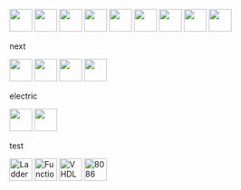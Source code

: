 
<p>
<img src="https://cdn.jsdelivr.net/gh/devicons/devicon/icons/c/c-original.svg" width="40" height="40"/>
<img src="https://cdn.jsdelivr.net/gh/devicons/devicon/icons/cplusplus/cplusplus-original.svg" width="40" height="40"/>
<img src="https://cdn.jsdelivr.net/gh/devicons/devicon/icons/python/python-original.svg" width="40" height="40"/>
<img src="https://cdn.jsdelivr.net/gh/devicons/devicon/icons/javascript/javascript-original.svg" width="40" height="40"/>
<img src="https://cdn.jsdelivr.net/gh/devicons/devicon/icons/bash/bash-original.svg" width="40" height="40"/>

<img src="https://cdn.jsdelivr.net/gh/devicons/devicon/icons/godot/godot-original.svg" width="40" height="40"/>
<img src="https://www.svgrepo.com/show/373830/matlab.svg" width="40" height="40"/>
<img src="https://www.svgrepo.com/show/354123/chip.svg" width="40" height="40"/>
<img src="https://www.svgrepo.com/show/331626/cpu.svg" width="40" height="40"/>
</p>

next
<!-- Haxe -->
<img src="https://cdn.jsdelivr.net/gh/devicons/devicon/icons/haxe/haxe-original.svg" width="40" height="40"/>
<!-- C# -->
<img src="https://cdn.jsdelivr.net/gh/devicons/devicon/icons/csharp/csharp-original.svg" width="40" height="40"/>
<!-- Go -->
<img src="https://cdn.jsdelivr.net/gh/devicons/devicon/icons/go/go-original.svg" width="40" height="40"/>
<!-- Rust -->
<img src="https://cdn.jsdelivr.net/gh/devicons/devicon/icons/rust/rust-original.svg" width="40" height="40"/>

electric
<!-- Ladder Diagram (using logic gate/ladder icon as placeholder) -->
<img src="https://www.svgrepo.com/show/306514/ladder.svg" width="40" height="40"/>
<!-- Function Block Diagram (use generic flowchart/blocks icon) -->
<img src="https://www.svgrepo.com/show/332569/flowchart.svg" width="40" height="40"/>


test
<!-- Ladder Diagram -->
<img src="https://www.svgrepo.com/show/9453810/ladder-diagram.svg" alt="Ladder Diagram" width="40" height="40"/>

<!-- Function Block Diagram (FBD) -->
<img src="https://www.svgrepo.com/show/486681/function-block-library.svg" alt="Function Block Diagram" width="40" height="40"/>

<!-- VHDL -->
<img src="https://www.svgrepo.com/show/374164/vhdl.svg" alt="VHDL" width="40" height="40"/>

<!-- 8086 Assembly -->
<img src="https://www.svgrepo.com/show/373445/assembly.svg" alt="8086 Assembly" width="40" height="40"/>


